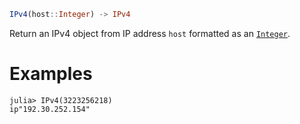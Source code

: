 ```julia
IPv4(host::Integer) -> IPv4
```

Return an IPv4 object from IP address `host` formatted as an [`Integer`](@ref).

# Examples

```jldoctest
julia> IPv4(3223256218)
ip"192.30.252.154"
```
